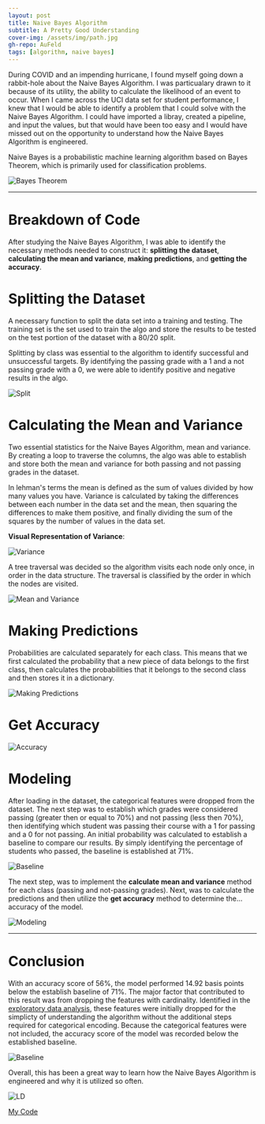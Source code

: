 ```yaml
---
layout: post
title: Naive Bayes Algorithm
subtitle: A Pretty Good Understanding
cover-img: /assets/img/path.jpg
gh-repo: AuFeld
tags: [algorithm, naive bayes]
---
```


During COVID and an impending hurricane, I found myself going down a rabbit-hole about the Naive Bayes Algorithm. I was particualary drawn to it because of its utility, the ability to calculate the likelihood of an event to occur. When I came across the UCI data set for student performance, I knew that I would be able to identify a problem that I could solve with the Naive Bayes Algorithm. I could have imported a libray, created a pipeline, and input the values, but that would have been too easy and I would have missed out on the opportunity to understand how the Naive Bayes Algorithm is engineered.

Naive Bayes is a probabilistic machine learning algorithm based on Bayes Theorem, which is primarily used for classification problems.  

![Bayes Theorem](/assets/img/naive_bayes/bayes_theorem.png)

*** 

# Breakdown of Code

After studying the Naive Bayes Algorithm, I was able to identify the necessary methods needed to construct it: **splitting the dataset**, **calculating the mean and variance**, **making predictions**, and **getting the accuracy**. 

# Splitting the Dataset

A necessary function to split the data set into a training and testing. The training set is the set used to train the algo and store the results to be tested on the test portion of the dataset with a 80/20 split. 

Splitting by class was essential to the algorithm to identify successful and unsuccessful targets. By identifying the passing grade with a 1 and a not passing grade with a 0, we were able to identify positive and negative results in the algo.

![Split](/assets/img/naive_bayes/nb_algo_split.png)

# Calculating the Mean and Variance

Two essential statistics for the Naive Bayes Algorithm, mean and variance. By creating a loop to traverse the columns, the algo was able to establish and store both the mean and variance for both passing and not passing grades in the dataset.

In lehman's terms the mean is defined as the sum of values divided by how many values you have. Variance is calculated by taking the differences between each number in the data set and the mean, then squaring the differences to make them positive, and finally dividing the sum of the squares by the number of values in the data set. 

**Visual Representation of Variance**: 

![Variance](/assets/img/naive_bayes/variance.png)

A tree traversal was decided so the algorithm visits each node only once, in order in the data structure. The traversal is classified by the order in which the nodes are visited.

![Mean and Variance](/assets/img/naive_bayes/nb_algo_variance_and_mean.png)

# Making Predictions

Probabilities are calculated separately for each class. This means that we first calculated the probability that a new piece of data belongs to the first class, then calculates the probabilities that it belongs to the second class and then stores it in a dictionary. 

![Making Predictions](/assets/img/naive_bayes/nb_makeprediction.png)

# Get Accuracy  

![Accuracy](/assets/img/naive_bayes/nb_getaccuracy.png)

# Modeling

After loading in the dataset, the categorical features were dropped from the dataset. The next step was to establish which grades were considered passing (greater then or equal to 70%) and not passing (less then 70%), then identifying which student was passing their course with a 1 for passing and a 0 for not passing. An initial probability was calculated to establish a baseline to compare our results. By simply identifying the percentage of students who passed, the baseline is established at 71%. 

![Baseline](/assets/img/naive_bayes/nb_probability.png)

The next step, was to implement the **calculate mean and variance** method for each class (passing and not-passing grades). Next, was to calculate the predictions and then utilize the **get accuracy** method to determine the... accuracy of the model.

![Modeling](/assets/img/naive_bayes/nb_modeling.png)

*** 

# Conclusion

With an accuracy score of 56%, the model performed 14.92 basis points below the establish baseline of 71%. The major factor that contributed to this result was from dropping the features with cardinality. Identified in the [exploratory data analysis](https://github.com/AuFeld/student_performance/blob/master/EDA.ipynb), these features were initially dropped for the simplicty of understanding the algorithm without the additional steps required for categorical encoding. Because the categorical features were not included, the accuracy score of the model was recorded below the established baseline.

![Baseline](/assets/img/naive_bayes/nb_results.png)

Overall, this has been a great way to learn how the Naive Bayes Algorithm is engineered and why it is utilized so often. 

![LD](/assets/pretty_good.gif)

[My Code](https://github.com/AuFeld/Student_Performance)